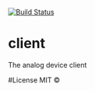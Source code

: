 [![Build Status](https://travis-ci.org/FengYuHe/client.svg)](https://travis-ci.org/FengYuHe/client)
# client
The analog device client

#License
MIT ©
